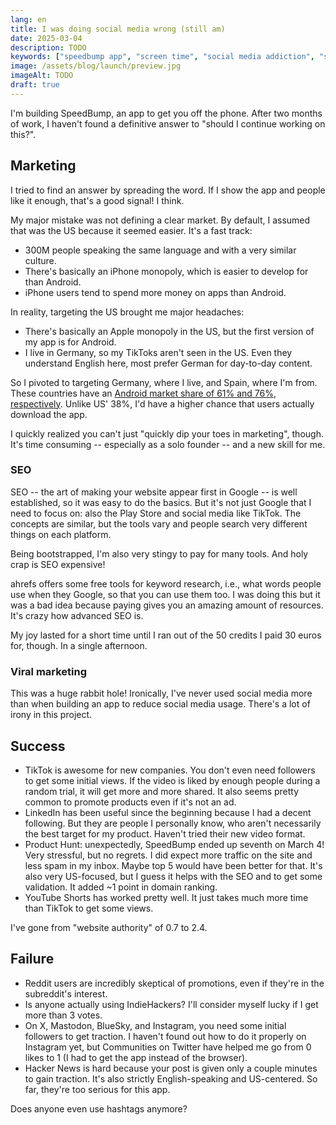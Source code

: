 ```yaml
---
lang: en
title: I was doing social media wrong (still am)
date: 2025-03-04
description: TODO
keywords: ["speedbump app", "screen time", "social media addiction", "startup journey", "android", "iphone", "productivity app"]
image: /assets/blog/launch/preview.jpg
imageAlt: TODO
draft: true
---
```


I'm building SpeedBump, an app to get you off the phone. After two months of work, I haven't found a definitive answer to "should I continue working on this?".

## Marketing

I tried to find an answer by spreading the word. If I show the app and people like it enough, that's a good signal! I think.

My major mistake was not defining a clear market. By default, I assumed that was the US because it seemed easier. It's a fast track:

- 300M people speaking the same language and with a very similar culture.
- There's basically an iPhone monopoly, which is easier to develop for than Android.
- iPhone users tend to spend more money on apps than Android.

In reality, targeting the US brought me major headaches:

* There's basically an Apple monopoly in the US, but the first version of my app is for Android.
* I live in Germany, so my TikToks aren't seen in the US. Even they understand English here, most prefer German for day-to-day content.

So I pivoted to targeting Germany, where I live, and Spain, where I'm from. These countries have an [Android market share of 61% and 76%, respectively](https://gs.statcounter.com/os-market-share/mobile/). Unlike US' 38%, I'd have a higher chance that users actually download the app.

I quickly realized you can't just "quickly dip your toes in marketing", though. It's time consuming -- especially as a solo founder -- and a new skill for me.

### SEO

SEO -- the art of making your website appear first in Google -- is well established, so it was easy to do the basics. But it's not just Google that I need to focus on: also the Play Store and social media like TikTok. The concepts are similar, but the tools vary and people search very different things on each platform.

Being bootstrapped, I'm also very stingy to pay for many tools. And holy crap is SEO expensive!

ahrefs offers some free tools for keyword research, i.e., what words people use when they Google, so that you can use them too. I was doing this but it was a bad idea because paying gives you an amazing amount of resources. It's crazy how advanced SEO is.

My joy lasted for a short time until I ran out of the 50 credits I paid 30 euros for, though. In a single afternoon.

### Viral marketing

This was a huge rabbit hole! Ironically, I've never used social media more than when building an app to reduce social media usage. There's a lot of irony in this project.

## Success

* TikTok is awesome for new companies. You don't even need followers to get some initial views. If the video is liked by enough people during a random trial, it will get more and more shared. It also seems pretty common to promote products even if it's not an ad.
* LinkedIn has been useful since the beginning because I had a decent following. But they are people I personally know, who aren't necessarily the best target for my product. Haven't tried their new video format.
* Product Hunt: unexpectedly, SpeedBump ended up seventh on March 4! Very stressful, but no regrets. I did expect more traffic on the site and less spam in my inbox. Maybe top 5 would have been better for that. It's also very US-focused, but I guess it helps with the SEO and to get some validation. It added ~1 point in domain ranking.
* YouTube Shorts has worked pretty well. It just takes much more time than TikTok to get some views.

I've gone from "website authority" of 0.7 to 2.4.

## Failure

* Reddit users are incredibly skeptical of promotions, even if they're in the subreddit's interest.
* Is anyone actually using IndieHackers? I'll consider myself lucky if I get more than 3 votes.
* On X, Mastodon, BlueSky, and Instagram, you need some initial followers to get traction. I haven't found out how to do it properly on Instagram yet, but Communities on Twitter have helped me go from 0 likes to 1 (I had to get the app instead of the browser).
* Hacker News is hard because your post is given only a couple minutes to gain traction. It's also strictly English-speaking and US-centered. So far, they're too serious for this app.

Does anyone even use hashtags anymore?
